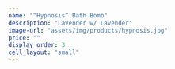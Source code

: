 ```yaml
---
name: "“Hypnosis” Bath Bomb"
description: "Lavender w/ Lavender"
image-url: "assets/img/products/hypnosis.jpg"
price: ""
display_order: 3
cell_layout: "small"
---
```

